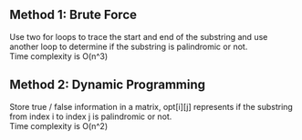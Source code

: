 ## Method 1: Brute Force
Use two for loops to trace the start and end of the substring and use another loop to determine if the substring is palindromic or not. <br />
Time complexity is O(n^3)

## Method 2: Dynamic Programming
Store true / false information in a matrix, opt[i][j] represents if the substring from index i to index j is palindromic or not. <br />
Time complexity is O(n^2)
